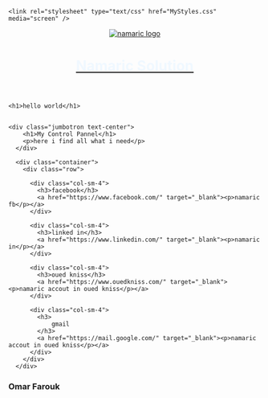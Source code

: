 <!DOCTYPE html>
<head>
    <title>
        HOME PAGE
    </title>
    <!-- Latest compiled and minified CSS -->
<link rel="stylesheet" href="https://cdn.jsdelivr.net/npm/bootstrap@4.6.1/dist/css/bootstrap.min.css">

<!-- jQuery library -->
<script src="https://cdn.jsdelivr.net/npm/jquery@3.6.0/dist/jquery.slim.min.js"></script>

<!-- Popper JS -->
<script src="https://cdn.jsdelivr.net/npm/popper.js@1.16.1/dist/umd/popper.min.js"></script>

<!-- Latest compiled JavaScript -->
<script src="https://cdn.jsdelivr.net/npm/bootstrap@4.6.1/dist/js/bootstrap.bundle.min.js"></script>
    <link rel="stylesheet" type="text/css" href="MyStyles.css" media="screen" />
<header>
    <a href="https://namaric.net/" target="_blank" >
        <img src="img/namaric.png" alt="namaric logo"  width: auto height: auto>
        <h1 style="color:aliceblue"> Namaric Solution</h1>
    
</a>
</header>

</head>
<body>
    
    <h1>hello world</h1>
    
    
    <div class="jumbotron text-center">
        <h1>My Control Pannel</h1>
        <p>here i find all what i need</p>
      </div>
      
      <div class="container">
        <div class="row">
        
          <div class="col-sm-4">
            <h3>facebook</h3>
            <a href="https://www.facebook.com/" target="_blank"><p>namaric fb</p></a>
          </div>

          <div class="col-sm-4">
            <h3>linked in</h3>
            <a href="https://www.linkedin.com/" target="_blank"><p>namaric in</p></a> 
          </div>
           
          <div class="col-sm-4">
            <h3>oued kniss</h3>
            <a href="https://www.ouedkniss.com/" target="_blank"><p>namaric accout in oued kniss</p></a> 
          </div>
            
          <div class="col-sm-4">
            <h3>
                gmail
            </h3>
            <a href="https://mail.google.com/" target="_blank"><p>namaric accout in oued kniss</p></a> 
          </div>
        </div>
      </div>



</body>

<footer>
<h3>Omar Farouk</h3>
</footer>
